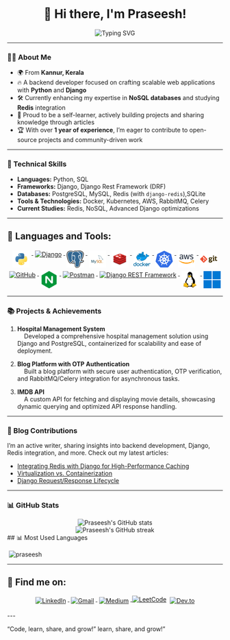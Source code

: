 <h1 align="center">👋 Hi there, I'm Praseesh!</h1>

<div align="center">
  <img src="https://readme-typing-svg.herokuapp.com?font=Fira+Code&pause=1000&color=2E97F7&center=true&vCenter=true&width=435&lines=Passionate+Backend+Developer;Python+Django+Enthusiast;" alt="Typing SVG" />
</div>

---

### 👨‍💻 About Me
- 🌍 From **Kannur, Kerala**
- 🔥 A backend developer focused on crafting scalable web applications with **Python** and **Django**
- 🛠️ Currently enhancing my expertise in **NoSQL databases** and studying **Redis** integration
- 📘 Proud to be a self-learner, actively building projects and sharing knowledge through articles
- 🏆 With over **1 year of experience**, I’m eager to contribute to open-source projects and community-driven work

---

### 🚀 Technical Skills
- **Languages:** Python, SQL
- **Frameworks:** Django, Django Rest Framework (DRF)
- **Databases:** PostgreSQL, MySQL, Redis (with `django-redis`),SQLite
- **Tools & Technologies:** Docker, Kubernetes, AWS, RabbitMQ, Celery
- **Current Studies:** Redis, NoSQL, Advanced Django optimizations
---

## 🧰 Languages and Tools:
<p align="center">
  <a href="https://www.python.org" target="_blank" rel="noreferrer">
    <img src="https://raw.githubusercontent.com/github/explore/80688e429a7d4ef2fca1e82350fe8e3517d3494d/topics/python/python.png" alt="Python" height="40" style="vertical-align:top; margin:4px">
  </a>
  <a href="https://www.djangoproject.com" target="_blank" rel="noreferrer">
    <img src="https://img.icons8.com/color/48/000000/django.png" alt="Django" height="40" style="vertical-align:top; margin:4px">
  </a>
  <a href="https://www.postgresql.org" target="_blank" rel="noreferrer">
    <img src="https://raw.githubusercontent.com/github/explore/80688e429a7d4ef2fca1e82350fe8e3517d3494d/topics/postgresql/postgresql.png" alt="PostgreSQL" height="40" style="vertical-align:top; margin:4px">
  </a>
  <a href="https://www.mysql.com" target="_blank" rel="noreferrer">
    <img src="https://raw.githubusercontent.com/github/explore/80688e429a7d4ef2fca1e82350fe8e3517d3494d/topics/mysql/mysql.png" alt="MySQL" height="40" style="vertical-align:top; margin:4px">
  </a>
  <a href="https://redis.io" target="_blank" rel="noreferrer">
    <img src="https://raw.githubusercontent.com/github/explore/80688e429a7d4ef2fca1e82350fe8e3517d3494d/topics/redis/redis.png" alt="Redis" height="40" style="vertical-align:top; margin:4px">
  </a>
  <a href="https://www.docker.com" target="_blank" rel="noreferrer">
    <img src="https://raw.githubusercontent.com/github/explore/01ea2a586e5da744792d0ccfce2f68b861f29301/topics/docker/docker.png" alt="Docker" height="40" style="vertical-align:top; margin:4px">
  </a>
  <a href="https://kubernetes.io" target="_blank" rel="noreferrer">
    <img src="https://raw.githubusercontent.com/github/explore/e65ef46ef3e7bc457c93622f6a89fe8d3fd131d5/topics/kubernetes/kubernetes.png" alt="Kubernetes" height="40" style="vertical-align:top; margin:4px">
  </a>
  <a href="https://aws.amazon.com" target="_blank" rel="noreferrer">
    <img src="https://raw.githubusercontent.com/github/explore/01ea2a586e5da744792d0ccfce2f68b861f29301/topics/aws/aws.png" alt="AWS" height="40" style="vertical-align:top; margin:4px">
  </a>
  <a href="https://git-scm.com" target="_blank" rel="noreferrer">
    <img src="https://raw.githubusercontent.com/github/explore/80688e429a7d4ef2fca1e82350fe8e3517d3494d/topics/git/git.png" alt="Git" height="40" style="vertical-align:top; margin:4px">
  </a>
  <a href="https://github.com" target="_blank" rel="noreferrer">
    <img src="https://cdn-icons-png.flaticon.com/512/5968/5968866.png" alt="GitHub" height="40" style="vertical-align:top; margin:4px">
  </a>
  <a href="https://www.nginx.com" target="_blank" rel="noreferrer">
    <img src="https://raw.githubusercontent.com/devicons/devicon/master/icons/nginx/nginx-original.svg" alt="Nginx" width="40" height="40" style="vertical-align:top; margin:4px">
  </a>
  <a href="https://postman.com" target="_blank" rel="noreferrer">
    <img src="https://www.vectorlogo.zone/logos/getpostman/getpostman-icon.svg" alt="Postman" width="40" height="40" style="vertical-align:top; margin:4px">
  </a>
  <a href="https://www.django-rest-framework.org" target="_blank" rel="noreferrer">
    <img src="https://img.icons8.com/color/48/000000/django.png" alt="Django REST Framework" height="40" style="vertical-align:top; margin:4px">
  </a>
  <a href="https://www.linux.org" target="_blank" rel="noreferrer">
    <img src="https://raw.githubusercontent.com/github/explore/80688e429a7d4ef2fca1e82350fe8e3517d3494d/topics/linux/linux.png" alt="Linux" height="40" style="vertical-align:top; margin:4px">
  </a>
  <a href="https://www.microsoft.com/windows" target="_blank" rel="noreferrer">
    <img src="https://raw.githubusercontent.com/github/explore/01ea2a586e5da744792d0ccfce2f68b861f29301/topics/windows/windows.png" alt="Windows" height="40" style="vertical-align:top; margin:4px">
  </a>
</p>


---

### 📚 Projects & Achievements

1. **Hospital Management System**  
   &nbsp;&nbsp;&nbsp;&nbsp;Developed a comprehensive hospital management solution using Django and PostgreSQL, containerized for scalability and ease of deployment.

2. **Blog Platform with OTP Authentication**  
   &nbsp;&nbsp;&nbsp;&nbsp;Built a blog platform with secure user authentication, OTP verification, and RabbitMQ/Celery integration for asynchronous tasks.

3. **IMDB API**  
   &nbsp;&nbsp;&nbsp;&nbsp;A custom API for fetching and displaying movie details, showcasing dynamic querying and optimized API response handling.

---

### 📝 Blog Contributions
I’m an active writer, sharing insights into backend development, Django, Redis integration, and more. Check out my latest articles:
- [Integrating Redis with Django for High-Performance Caching](https://medium.com/@praseeshprasee/integrating-redis-with-django-for-high-performance-caching-80360c84da0a)
- [Virtualization vs. Containerization](https://medium.com/@praseeshprasee/virtualization-vs-containerization-bdf5b25fb770)
- [Django Request/Response Lifecycle](https://dev.to/praseesh_p_/django-requestresponse-life-cycle-4lpd)

---

### 📊 GitHub Stats
<div align="center">
  <img src="https://github-readme-stats.vercel.app/api?username=praseesh&show_icons=true&theme=github_dark&hide_title=true" alt="Praseesh's GitHub stats" />
</div>
<div align="center">
  <img src="https://github-readme-streak-stats.herokuapp.com/?user=praseesh&theme=github-dark-blue&hide_border=true" alt="Praseesh's GitHub streak" />
</div>
## 📊 Most Used Languages
<p>&nbsp;<img align="center" src="https://github-readme-stats.vercel.app/api?username=praseesh&show_icons=true&locale=en" alt="praseesh" /></p>

---
## :email: Find me on:

<p align="center">
 <a href="https://www.linkedin.com/in/praseesh" target="_blank" rel="noopener noreferrer"> <img src="https://cdn-icons-png.flaticon.com/512/174/174857.png" alt="LinkedIn" height="40" style="vertical-align:top; margin:4px"> </a>
 <a href="mailto:praseeshprasee@gmail.com"> <img src="https://cdn-icons-png.flaticon.com/512/726/726623.png" alt="Gmail" height="40" style="vertical-align:top; margin:4px"> </a>
 <a href="https://medium.com/@praseeshprasee" target="_blank" rel="noopener noreferrer"> <img src="https://cdn-icons-png.flaticon.com/512/5977/5977598.png" alt="Medium" height="40" style="vertical-align:top; margin:4px"> </a>
  <a href="https://leetcode.com/u/praseesh/" target="blank"><img align="center" src="https://raw.githubusercontent.com/rahuldkjain/github-profile-readme-generator/master/src/images/icons/Social/leet-code.svg" alt="LeetCode" height="30" width="40" /></a>
 <a href="https://dev.to/praseesh_p_" target="_blank" rel="noopener noreferrer"> <img src="https://img.shields.io/badge/DEV.TO-%230A0A0A.svg?&style=for-the-badge&logo=dev-dot-to&logoColor=white" alt="Dev.to" height="40" style="vertical-align:top; margin:4px"> </a>

</p>
---

“Code, learn, share, and grow!” learn, share, and grow!”</em>
</div>
